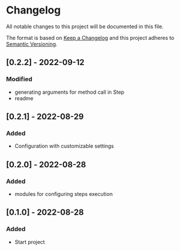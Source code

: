 # Changelog
All notable changes to this project will be documented in this file.

The format is based on [Keep a Changelog](http://keepachangelog.com/en/1.0.0/)
and this project adheres to [Semantic Versioning](http://semver.org/spec/v2.0.0.html).

## [0.2.2] - 2022-09-12
### Modified
- generating arguments for method call in Step
- readme

## [0.2.1] - 2022-08-29
### Added
- Configuration with customizable settings

## [0.2.0] - 2022-08-28
### Added
- modules for configuring steps execution

## [0.1.0] - 2022-08-28
### Added
- Start project

